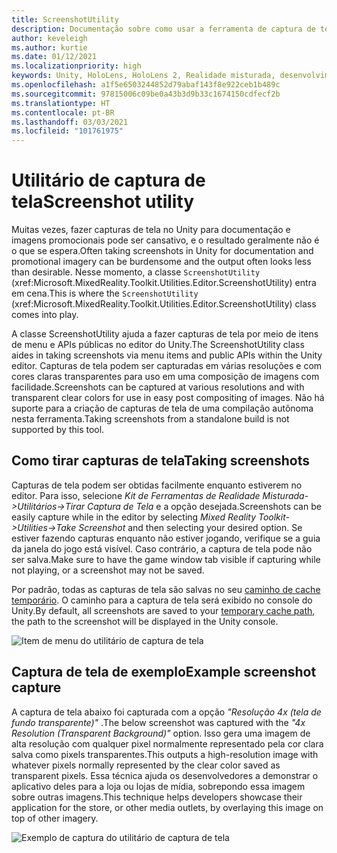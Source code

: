 ```yaml
---
title: ScreenshotUtility
description: Documentação sobre como usar a ferramenta de captura de tela no MRTK
author: keveleigh
ms.author: kurtie
ms.date: 01/12/2021
ms.localizationpriority: high
keywords: Unity, HoloLens, HoloLens 2, Realidade misturada, desenvolvimento, MRTK,
ms.openlocfilehash: a1f5e6503244852d79abaf143f8e922ceb1b489c
ms.sourcegitcommit: 97815006c09be0a43b3d9b33c1674150cdfecf2b
ms.translationtype: HT
ms.contentlocale: pt-BR
ms.lasthandoff: 03/03/2021
ms.locfileid: "101761975"
---
```

# <a name="screenshot-utility"></a><span data-ttu-id="2a16f-104">Utilitário de captura de tela</span><span class="sxs-lookup"><span data-stu-id="2a16f-104">Screenshot utility</span></span>

<span data-ttu-id="2a16f-105">Muitas vezes, fazer capturas de tela no Unity para documentação e imagens promocionais pode ser cansativo, e o resultado geralmente não é o que se espera.</span><span class="sxs-lookup"><span data-stu-id="2a16f-105">Often taking screenshots in Unity for documentation and promotional imagery can be burdensome and the output often looks less than desirable.</span></span> <span data-ttu-id="2a16f-106">Nesse momento, a classe `ScreenshotUtility` (xref:Microsoft.MixedReality.Toolkit.Utilities.Editor.ScreenshotUtility) entra em cena.</span><span class="sxs-lookup"><span data-stu-id="2a16f-106">This is where the `ScreenshotUtility` (xref:Microsoft.MixedReality.Toolkit.Utilities.Editor.ScreenshotUtility) class comes into play.</span></span>

<span data-ttu-id="2a16f-107">A classe ScreenshotUtility ajuda a fazer capturas de tela por meio de itens de menu e APIs públicas no editor do Unity.</span><span class="sxs-lookup"><span data-stu-id="2a16f-107">The ScreenshotUtility class aides in taking screenshots via menu items and public APIs within the Unity editor.</span></span> <span data-ttu-id="2a16f-108">Capturas de tela podem ser capturadas em várias resoluções e com cores claras transparentes para uso em uma composição de imagens com facilidade.</span><span class="sxs-lookup"><span data-stu-id="2a16f-108">Screenshots can be captured at various resolutions and with transparent clear colors for use in easy post compositing of images.</span></span> <span data-ttu-id="2a16f-109">Não há suporte para a criação de capturas de tela de uma compilação autônoma nesta ferramenta.</span><span class="sxs-lookup"><span data-stu-id="2a16f-109">Taking screenshots from a standalone build is not supported by this tool.</span></span>

## <a name="taking-screenshots"></a><span data-ttu-id="2a16f-110">Como tirar capturas de tela</span><span class="sxs-lookup"><span data-stu-id="2a16f-110">Taking screenshots</span></span>

<span data-ttu-id="2a16f-111">Capturas de tela podem ser obtidas facilmente enquanto estiverem no editor. Para isso, selecione *Kit de Ferramentas de Realidade Misturada->Utilitários->Tirar Captura de Tela* e a opção desejada.</span><span class="sxs-lookup"><span data-stu-id="2a16f-111">Screenshots can be easily capture while in the editor by selecting *Mixed Reality Toolkit->Utilities->Take Screenshot* and then selecting your desired option.</span></span> <span data-ttu-id="2a16f-112">Se estiver fazendo capturas enquanto não estiver jogando, verifique se a guia da janela do jogo está visível. Caso contrário, a captura de tela pode não ser salva.</span><span class="sxs-lookup"><span data-stu-id="2a16f-112">Make sure to have the game window tab visible if capturing while not playing, or a screenshot may not be saved.</span></span>

<span data-ttu-id="2a16f-113">Por padrão, todas as capturas de tela são salvas no seu [caminho de cache temporário](https://docs.unity3d.com/ScriptReference/Application-temporaryCachePath.html). O caminho para a captura de tela será exibido no console do Unity.</span><span class="sxs-lookup"><span data-stu-id="2a16f-113">By default, all screenshots are saved to your [temporary cache path](https://docs.unity3d.com/ScriptReference/Application-temporaryCachePath.html), the path to the screenshot will be displayed in the Unity console.</span></span>

![Item de menu do utilitário de captura de tela](../images/screenshot-utility/MRTK_ScreenshotUtility_Menu_Item.png)

## <a name="example-screenshot-capture"></a><span data-ttu-id="2a16f-115">Captura de tela de exemplo</span><span class="sxs-lookup"><span data-stu-id="2a16f-115">Example screenshot capture</span></span>

<span data-ttu-id="2a16f-116">A captura de tela abaixo foi capturada com a opção *"Resolução 4x (tela de fundo transparente)"* .</span><span class="sxs-lookup"><span data-stu-id="2a16f-116">The below screenshot was captured with the *"4x Resolution (Transparent Background)"* option.</span></span> <span data-ttu-id="2a16f-117">Isso gera uma imagem de alta resolução com qualquer pixel normalmente representado pela cor clara salva como pixels transparentes.</span><span class="sxs-lookup"><span data-stu-id="2a16f-117">This outputs a high-resolution image with whatever pixels normally represented by the clear color saved as transparent pixels.</span></span> <span data-ttu-id="2a16f-118">Essa técnica ajuda os desenvolvedores a demonstrar o aplicativo deles para a loja ou lojas de mídia, sobrepondo essa imagem sobre outras imagens.</span><span class="sxs-lookup"><span data-stu-id="2a16f-118">This technique helps developers showcase their application for the store, or other media outlets, by overlaying this image on top of other imagery.</span></span>

![Exemplo de captura do utilitário de captura de tela](../images/screenshot-utility/MRTK_ScreenshotUtility_Example_Capture.png)
